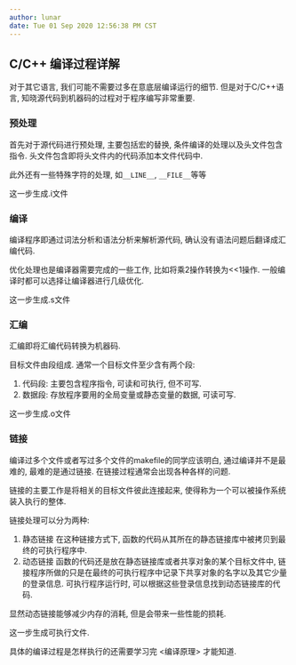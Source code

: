 ```yaml
---
author: lunar
date: Tue 01 Sep 2020 12:56:38 PM CST
---
```


## C/C++ 编译过程详解

对于其它语言, 我们可能不需要过多在意底层编译运行的细节. 但是对于C/C++语言, 知晓源代码到机器码的过程对于程序编写非常重要.

### 预处理

首先对于源代码进行预处理, 主要包括宏的替换, 条件编译的处理以及头文件包含指令. 头文件包含即将头文件内的代码添加本文件代码中.

此外还有一些特殊字符的处理, 如`__LINE__`, `__FILE__`等等

这一步生成.i文件

### 编译

编译程序即通过词法分析和语法分析来解析源代码, 确认没有语法问题后翻译成汇编代码.

优化处理也是编译器需要完成的一些工作, 比如将乘2操作转换为<<1操作. 一般编译时都可以选择让编译器进行几级优化.

这一步生成.s文件

### 汇编

汇编即将汇编代码转换为机器码.

目标文件由段组成. 通常一个目标文件至少含有两个段:
1. 代码段: 主要包含程序指令, 可读和可执行, 但不可写.
2. 数据段: 存放程序要用的全局变量或静态变量的数据, 可读可写.

这一步生成.o文件

### 链接

编译过多个文件或者写过多个文件的makefile的同学应该明白, 通过编译并不是最难的, 最难的是通过链接. 在链接过程通常会出现各种各样的问题.

链接的主要工作是将相关的目标文件彼此连接起来, 使得称为一个可以被操作系统装入执行的整体.

链接处理可以分为两种:
1. 静态链接
在这种链接方式下, 函数的代码从其所在的静态链接库中被拷贝到最终的可执行程序中.
2. 动态链接
函数的代码还是放在静态链接库或者共享对象的某个目标文件中, 链接程序所做的只是在最终的可执行程序中记录下共享对象的名字以及其它少量的登录信息. 
可执行程序运行时, 可以根据这些登录信息找到动态链接库的代码.

显然动态链接能够减少内存的消耗, 但是会带来一些性能的损耗.

这一步生成可执行文件.

具体的编译过程是怎样执行的还需要学习完 \<编译原理\> 才能知道.
